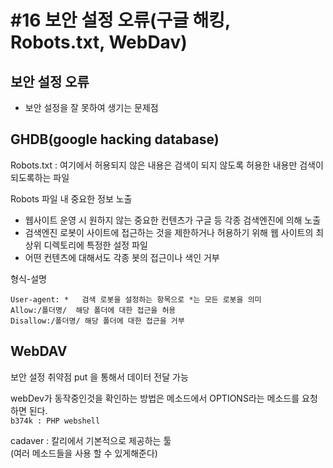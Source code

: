 #16 보안 설정 오류(구글 해킹, Robots.txt, WebDav)
==

## 보안 설정 오류
* 보안 설정을 잘 못하여 생기는 문제점

## GHDB(google hacking database)

Robots.txt : 여기에서 허용되지 않은 내용은 검색이 되지 않도록 허용한 내용만 검색이 되도록하는 파일

Robots 파일 내 중요한 정보 노출
- 웹사이트 운영 시 원하지 않는 중요한 컨텐츠가 구글 등 각종 검색엔진에 의해 노출
- 검색엔진 로봇이 사이트에 접근하는 것을 제한하거나 허용하기 위해 웹 사이트의 최상위 디렉토리에 특정한 설정 파일
- 어떤 컨텐츠에 대해서도 각종 봇의 접근이나 색인 거부

형식-설명  
```
User-agent: *   검색 로봇을 설정하는 항목으로 *는 모든 로봇을 의미
Allow:/폴더명/  해당 폴더에 대한 접근을 허용
Disallow:/폴더명/ 해당 폴더에 대한 접근을 거부
```

## WebDAV
보안 설정 취약점
put 을 통해서 데이터 전달 가능

webDev가 동작중인것을 확인하는 방법은 메소드에서 OPTIONS라는 메소드를 요청하면 된다.  
`b374k : PHP webshell`

cadaver : 칼리에서 기본적으로 제공하는 툴  
(여러 메소드들을 사용 할 수 있게해준다)

